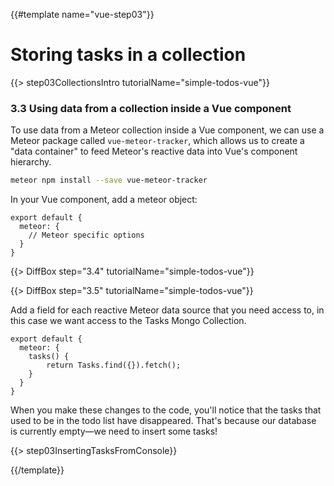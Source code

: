 {{#template name="vue-step03"}}

# Storing tasks in a collection

{{> step03CollectionsIntro tutorialName="simple-todos-vue"}}

### 3.3 Using data from a collection inside a Vue component

To use data from a Meteor collection inside a Vue component, we can use a Meteor package called `vue-meteor-tracker`, which allows us to create a "data container" to feed Meteor's reactive data into Vue's component hierarchy.

```bash
meteor npm install --save vue-meteor-tracker
```

In your Vue component, add a meteor object:

```
export default {
  meteor: {
    // Meteor specific options
  }
}
```

{{> DiffBox step="3.4" tutorialName="simple-todos-vue"}}

{{> DiffBox step="3.5" tutorialName="simple-todos-vue"}}

Add a field for each reactive Meteor data source that you need access to, in this case we want access to the Tasks Mongo Collection.

```
export default {
  meteor: {
    tasks() {
        return Tasks.find({}).fetch();
    }
  }
}
```

When you make these changes to the code, you'll notice that the tasks that used to be in the todo list have disappeared. That's because our database is currently empty&mdash;we need to insert some tasks!

{{> step03InsertingTasksFromConsole}}

{{/template}}
